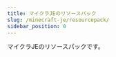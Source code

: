 ```yaml
---
title: マイクラJEのリソースパック
slug: /minecraft-je/resourcepack/
sidebar_position: 0
---
```


マイクラJEのリソースパックです。
